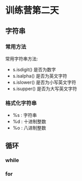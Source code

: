 # 训练营第二天

## 字符串

### 常用方法

常用字符串方法:

- s.isdigit() 是否为数字
- s.isalpha() 是否为英文字符
- s.islower() 是否为小写英文字符
- s.isupper() 是否为大写英文字符

### 格式化字符串

- %s : 字符串
- %d : 十进制整数
- %o : 八进制整数

## 循环

### while

### for
